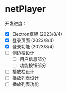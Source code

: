 # netPlayer

开发进度：

- [x] Electron框架 (2023/8/4)
- [x] 登录页面 (2023/8/4)
- [x] 登录功能 (2023/8/4)
- [ ] 侧边栏设计
  - [ ] 用户信息部分
  - [ ] 功能按钮部分
- [ ] 播放栏设计
- [ ] 播放列表设计
- [ ] 播放列表功能
